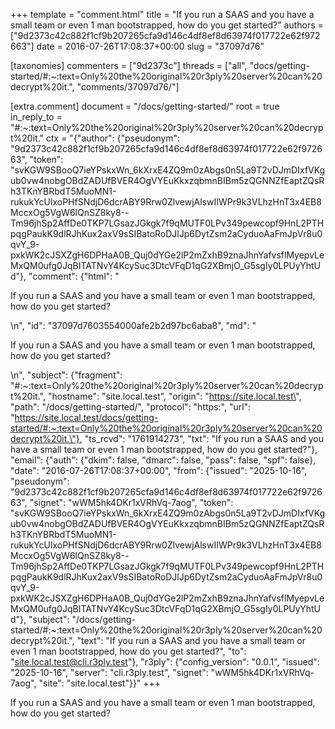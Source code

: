 +++
template = "comment.html"
title = "If you run a SAAS and you have a small team or even 1 man bootstrapped, how do you get started?"
authors = ["9d2373c42c882f1cf9b207265cfa9d146c4df8ef8d63974f017722e62f972663"]
date = 2016-07-26T17:08:37+00:00
slug = "37097d76"

[taxonomies]
commenters = ["9d2373c"]
threads = ["all", "docs/getting-started/#:~:text=Only%20the%20original%20r3ply%20server%20can%20decrypt%20it.", "comments/37097d76/"]

[extra.comment]
document = "/docs/getting-started/"
root = true
in_reply_to = "#:~:text=Only%20the%20original%20r3ply%20server%20can%20decrypt%20it."
ctx = "{\"author\": {\"pseudonym\": \"9d2373c42c882f1cf9b207265cfa9d146c4df8ef8d63974f017722e62f972663\", \"token\": \"svKGW9SBooQ7ieYPskxWn_6kXrxE4ZQ9m0zAbgs0n5La9T2vDJmDIxfVKgub0vw4nobgOBdZADUfBVER4OgVYEuKkxzqbmnBIBm5zQGNNZfEaptZQsRh3TKnYBRbdT5MuoMN1-rukukYcUlxoPHfSNdjD6dcrABY9Rrw0ZlvewjAlswIIWPr9k3VLhzHnT3x4EB8MccxOg5VgW6lQnSZ8ky8--Tm96jhSp2AffDe0TKP7LGsazJGkgk7f9qMUTF0LPv349pewcopf9HnL2PTHpqgPaukK9dlRJhKux2axV9sSIBatoRoDJlJp6DytZsm2aCyduoAaFmJpVr8u0qvY_9-pxkWK2cJSXZgH6DPHaA0B_Quj0dYGe2lP2mZxhB9znaJhnYafvsflMyepvLeMxQM0ufg0JqBITATNvY4KcySuc3DtcVFqD1qG2XBmjO_G5sgIy0LPUyYhtUd\"}, \"comment\": {\"html\": \"<p>If you run a SAAS and you have a small team or even 1 man bootstrapped, how do you get started?</p>\\n\", \"id\": \"37097d7603554000afe2b2d97bc6aba8\", \"md\": \"<p>If you run a SAAS and you have a small team or even 1 man bootstrapped, how do you get started?</p>\\n\", \"subject\": {\"fragment\": \"#:~:text=Only%20the%20original%20r3ply%20server%20can%20decrypt%20it.\", \"hostname\": \"site.local.test\", \"origin\": \"https://site.local.test\", \"path\": \"/docs/getting-started/\", \"protocol\": \"https:\", \"url\": \"https://site.local.test/docs/getting-started/#:~:text=Only%20the%20original%20r3ply%20server%20can%20decrypt%20it.\"}, \"ts_rcvd\": \"1761914273\", \"txt\": \"If you run a SAAS and you have a small team or even 1 man bootstrapped, how do you get started?\"}, \"email\": {\"auth\": {\"dkim\": false, \"dmarc\": false, \"pass\": false, \"spf\": false}, \"date\": \"2016-07-26T17:08:37+00:00\", \"from\": {\"issued\": \"2025-10-16\", \"pseudonym\": \"9d2373c42c882f1cf9b207265cfa9d146c4df8ef8d63974f017722e62f972663\", \"signet\": \"wWM5hk4DKr1xVRhVq-7aog\", \"token\": \"svKGW9SBooQ7ieYPskxWn_6kXrxE4ZQ9m0zAbgs0n5La9T2vDJmDIxfVKgub0vw4nobgOBdZADUfBVER4OgVYEuKkxzqbmnBIBm5zQGNNZfEaptZQsRh3TKnYBRbdT5MuoMN1-rukukYcUlxoPHfSNdjD6dcrABY9Rrw0ZlvewjAlswIIWPr9k3VLhzHnT3x4EB8MccxOg5VgW6lQnSZ8ky8--Tm96jhSp2AffDe0TKP7LGsazJGkgk7f9qMUTF0LPv349pewcopf9HnL2PTHpqgPaukK9dlRJhKux2axV9sSIBatoRoDJlJp6DytZsm2aCyduoAaFmJpVr8u0qvY_9-pxkWK2cJSXZgH6DPHaA0B_Quj0dYGe2lP2mZxhB9znaJhnYafvsflMyepvLeMxQM0ufg0JqBITATNvY4KcySuc3DtcVFqD1qG2XBmjO_G5sgIy0LPUyYhtUd\"}, \"subject\": \"/docs/getting-started/#:~:text=Only%20the%20original%20r3ply%20server%20can%20decrypt%20it.\", \"text\": \"If you run a SAAS and you have a small team or even 1 man bootstrapped, how do you get started?\", \"to\": \"site.local.test@cli.r3ply.test\"}, \"r3ply\": {\"config_version\": \"0.0.1\", \"issued\": \"2025-10-16\", \"server\": \"cli.r3ply.test\", \"signet\": \"wWM5hk4DKr1xVRhVq-7aog\", \"site\": \"site.local.test\"}}"
+++

<p>If you run a SAAS and you have a small team or even 1 man bootstrapped, how do you get started?</p>

